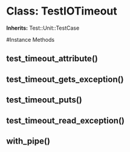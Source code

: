 # Class: TestIOTimeout
**Inherits:** Test::Unit::TestCase
    




#Instance Methods
## test_timeout_attribute() [](#method-i-test_timeout_attribute)

## test_timeout_gets_exception() [](#method-i-test_timeout_gets_exception)

## test_timeout_puts() [](#method-i-test_timeout_puts)

## test_timeout_read_exception() [](#method-i-test_timeout_read_exception)

## with_pipe() [](#method-i-with_pipe)

